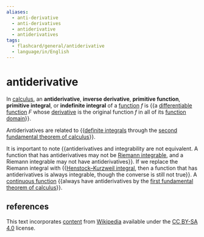 ```yaml
---
aliases:
  - anti-derivative
  - anti-derivatives
  - antiderivative
  - antiderivatives
tags:
  - flashcard/general/antiderivative
  - language/in/English
---
```


# antiderivative

In [calculus](calculus.md), an __antiderivative__, __inverse derivative__, __primitive function__, __primitive integral__, or __indefinite integral__ of a [function](function%20(mathematics).md) $f$ is {{a [differentiable function](differentiable%20function.md) $F$ whose [derivative](derivative.md) is the original function $f$ in all of its [function domain](domain%20of%20a%20function.md)}}. <!--SR:!2024-04-14,3,250-->

Antiderivatives are related to {{[definite integrals](integral.md) through the [second fundamental theorem of calculus](fundamental%20theorem%20of%20calculus.md#second%20part)}}. <!--SR:!2024-04-14,3,250-->

It is important to note {{antiderivatives and integrability are not equivalent. A function that has antiderivatives may not be [Riemann integrable](Riemann%20integral.md), and a Riemann integrable may not have antiderivatives}}. If we replace the Riemann integral with {{[Henstock–Kurzweil integral](Henstock–Kurzweil%20integral.md), then a function that has antiderivatives is always integrable, though the converse is still not true}}. A [continuous function](continuous%20function.md) {{always have antiderivatives by the [first fundamental theorem of calculus](fundamental%20theorem%20of%20calculus.md#first%20part)}}. <!--SR:!2024-04-15,4,270!2024-04-14,3,250!2024-04-15,4,270-->

## references

This text incorporates [content](https://en.wikipedia.org/wiki/antiderivative) from [Wikipedia](Wikipedia.md) available under the [CC BY-SA 4.0](https://creativecommons.org/licenses/by-sa/4.0/) license.
